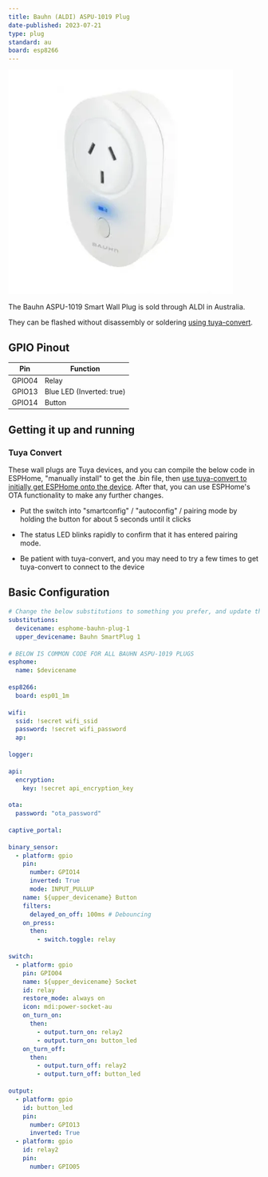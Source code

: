 ```yaml
---
title: Bauhn (ALDI) ASPU-1019 Plug
date-published: 2023-07-21
type: plug
standard: au
board: esp8266
---
```


![Bauhn ASPU-1019](bauhn_ASPU-1019.webp "Photo of the Smart Plug")

The Bauhn ASPU-1019 Smart Wall Plug is sold through ALDI in Australia.

They can be flashed without disassembly or soldering [using tuya-convert](#tuya-convert).

## GPIO Pinout

| Pin    | Function                  |
| ------ | ------------------------- |
| GPIO04 | Relay                     |
| GPIO13 | Blue LED (Inverted: true) |
| GPIO14 | Button                    |

## Getting it up and running

### Tuya Convert

These wall plugs are Tuya devices, and you can compile the below code in ESPHome, "manually install" to get the .bin file, then [use tuya-convert to initially get ESPHome onto the device](/guides/tuya-convert/). After that, you can use ESPHome's OTA functionality to make any further changes.

- Put the switch into "smartconfig" / "autoconfig" / pairing mode by holding the button for about 5 seconds until it clicks
- The status LED blinks rapidly to confirm that it has entered pairing mode.

- Be patient with tuya-convert, and you may need to try a few times to get tuya-convert to connect to the device

## Basic Configuration

```yaml
# Change the below substitutions to something you prefer, and update the number for each new device you create
substitutions:
  devicename: esphome-bauhn-plug-1
  upper_devicename: Bauhn SmartPlug 1

# BELOW IS COMMON CODE FOR ALL BAUHN ASPU-1019 PLUGS
esphome:
  name: $devicename

esp8266:
  board: esp01_1m

wifi:
  ssid: !secret wifi_ssid
  password: !secret wifi_password
  ap:

logger:

api:
  encryption:
    key: !secret api_encryption_key

ota:
  password: "ota_password"

captive_portal:

binary_sensor:
  - platform: gpio
    pin:
      number: GPIO14
      inverted: True
      mode: INPUT_PULLUP
    name: ${upper_devicename} Button
    filters:
      delayed_on_off: 100ms # Debouncing
    on_press:
      then:
        - switch.toggle: relay

switch:
  - platform: gpio
    pin: GPIO04
    name: ${upper_devicename} Socket
    id: relay
    restore_mode: always on
    icon: mdi:power-socket-au
    on_turn_on:
      then:
        - output.turn_on: relay2
        - output.turn_on: button_led
    on_turn_off:
      then:
        - output.turn_off: relay2
        - output.turn_off: button_led

output:
  - platform: gpio
    id: button_led
    pin:
      number: GPIO13
      inverted: True
  - platform: gpio
    id: relay2
    pin:
      number: GPIO05
```
